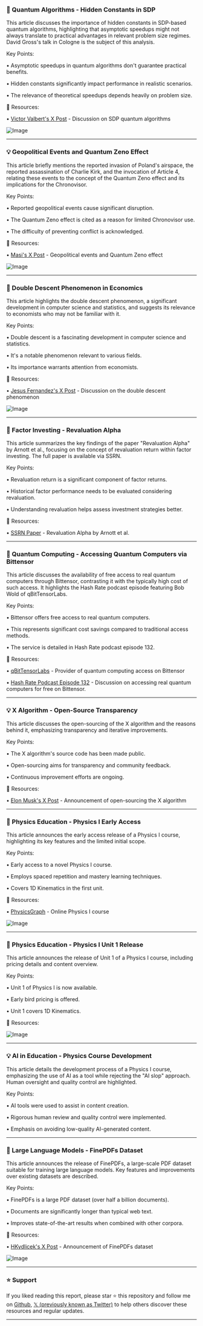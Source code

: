 ### 🤖 Quantum Algorithms - Hidden Constants in SDP

This article discusses the importance of hidden constants in SDP-based quantum algorithms, highlighting that asymptotic speedups might not always translate to practical advantages in relevant problem size regimes.  David Gross's talk in Cologne is the subject of this analysis.

Key Points:

• Asymptotic speedups in quantum algorithms don't guarantee practical benefits.


• Hidden constants significantly impact performance in realistic scenarios.


• The relevance of theoretical speedups depends heavily on problem size.


🔗 Resources:

• [Victor Valbert's X Post](https://x.com/victorvalbert/status/1965816722549850508) - Discussion on SDP quantum algorithms

![Image](https://pbs.twimg.com/media/G0f75FGXMAA1Y9d?format=jpg&name=small)


---

### 💡 Geopolitical Events and Quantum Zeno Effect

This article briefly mentions the reported invasion of Poland's airspace, the reported assassination of Charlie Kirk, and the invocation of Article 4, relating these events to the concept of the Quantum Zeno effect and its implications for the Chronovisor.


Key Points:

• Reported geopolitical events cause significant disruption.


• The Quantum Zeno effect is cited as a reason for limited Chronovisor use.


• The difficulty of preventing conflict is acknowledged.



🔗 Resources:

• [Masi's X Post](https://x.com/Masi366531/status/1965964777022435407) -  Geopolitical events and Quantum Zeno effect

![Image](https://pbs.twimg.com/media/G0Sv5MtbAAAdKx7?format=jpg&name=small)


---

### 🤖 Double Descent Phenomenon in Economics

This article highlights the double descent phenomenon, a significant development in computer science and statistics, and suggests its relevance to economists who may not be familiar with it.

Key Points:

• Double descent is a fascinating development in computer science and statistics.


• It's a notable phenomenon relevant to various fields.


• Its importance warrants attention from economists.


🔗 Resources:

• [Jesus Fernandez's X Post](https://x.com/JesusFerna7026/status/1965747635207213276) - Discussion on the double descent phenomenon

![Image](https://pbs.twimg.com/media/G0e8vFAXkAArtHV?format=jpg&name=small)



---

### 🤖 Factor Investing - Revaluation Alpha

This article summarizes the key findings of the paper "Revaluation Alpha" by Arnott et al., focusing on the concept of revaluation return within factor investing.  The full paper is available via SSRN.

Key Points:

• Revaluation return is a significant component of factor returns.


• Historical factor performance needs to be evaluated considering revaluation.


• Understanding revaluation helps assess investment strategies better.


🔗 Resources:

• [SSRN Paper](papers.ssrn.com/sol3/papers.cfm) - Revaluation Alpha by Arnott et al.

---

### 🚀 Quantum Computing - Accessing Quantum Computers via Bittensor

This article discusses the availability of free access to real quantum computers through Bittensor, contrasting it with the typically high cost of such access.  It highlights the Hash Rate podcast episode featuring Bob Wold of qBitTensorLabs.

Key Points:

• Bittensor offers free access to real quantum computers.


• This represents significant cost savings compared to traditional access methods.


• The service is detailed in Hash Rate podcast episode 132.


🔗 Resources:

• [qBitTensorLabs](https://x.com/qBitTensorLabs) -  Provider of quantum computing access on Bittensor


• [Hash Rate Podcast Episode 132](https://x.com/markjeffrey/status/1965555141291253934) - Discussion on accessing real quantum computers for free on Bittensor.


---

### 💡 X Algorithm - Open-Source Transparency

This article discusses the open-sourcing of the X algorithm and the reasons behind it, emphasizing transparency and iterative improvements.

Key Points:

• The X algorithm's source code has been made public.


• Open-sourcing aims for transparency and community feedback.


• Continuous improvement efforts are ongoing.


🔗 Resources:

• [Elon Musk's X Post](https://x.com/elonmusk/status/1965482696219787363) - Announcement of open-sourcing the X algorithm

---

### 🚀 Physics Education - Physics I Early Access

This article announces the early access release of a Physics I course, highlighting its key features and the limited initial scope.

Key Points:

• Early access to a novel Physics I course.


• Employs spaced repetition and mastery learning techniques.


• Covers 1D Kinematics in the first unit.


🔗 Resources:

• [PhysicsGraph](physicsgraph.com) - Online Physics I course

![Image](https://pbs.twimg.com/media/G0XQ8YeXIAAYTCQ?format=jpg&name=small)


---

### 🚀 Physics Education - Physics I Unit 1 Release

This article announces the release of Unit 1 of a Physics I course, including pricing details and content overview.

Key Points:

• Unit 1 of Physics I is now available.


• Early bird pricing is offered.


• Unit 1 covers 1D Kinematics.


🔗 Resources:


![Image](https://pbs.twimg.com/media/G0XPwh7XIAAiZBs?format=jpg&name=small)

---

### 💡  AI in Education -  Physics Course Development

This article details the development process of a Physics I course, emphasizing the use of AI as a tool while rejecting the "AI slop" approach. Human oversight and quality control are highlighted.


Key Points:

• AI tools were used to assist in content creation.


• Rigorous human review and quality control were implemented.


•  Emphasis on avoiding low-quality AI-generated content.


---

### 🤖 Large Language Models - FinePDFs Dataset

This article announces the release of FinePDFs, a large-scale PDF dataset suitable for training large language models.  Key features and improvements over existing datasets are described.

Key Points:

• FinePDFs is a large PDF dataset (over half a billion documents).


• Documents are significantly longer than typical web text.


• Improves state-of-the-art results when combined with other corpora.


🔗 Resources:

• [HKydlicek's X Post](https://x.com/HKydlicek/status/1964584936524124645) - Announcement of FinePDFs dataset

![Image](https://pbs.twimg.com/media/G0Obi0kWAAAjyJK?format=jpg&name=small)


---

### ⭐️ Support

If you liked reading this report, please star ⭐️ this repository and follow me on [Github](https://github.com/Drix10), [𝕏 (previously known as Twitter)](https://x.com/DRIX_10_) to help others discover these resources and regular updates.

---
